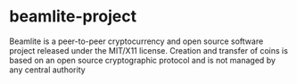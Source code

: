 # beamlite-project
Beamlite is a peer-to-peer cryptocurrency and open source software project released under the MIT/X11 license. Creation and transfer of coins is based on an open source cryptographic protocol and is not managed by any central authority
